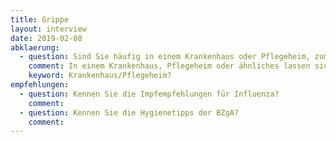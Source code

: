 ```yaml
---
title: Grippe
layout: interview
date: 2019-02-08
abklaerung:
  - question: Sind Sie häufig in einem Krankenhaus oder Pflegeheim, zum  Beispiel weil Sie dort arbeiten oder dort betreut werden?
    comment: In einem Krankenhaus, Pflegeheim oder ähnliches lassen sich  Maßnahmen durchführen, wie z.B. die Impfungen des Personals oder der  Bewohner voranzutreiben
    keyword: Krankenhaus/Pflegeheim?
empfehlungen:
  - question: Kennen Sie die Impfempfehlungen für Influenza?
    comment:
  - question: Kennen Sie die Hygienetipps der BZgA?
    comment:
---
```

